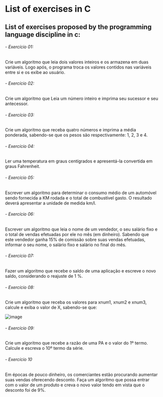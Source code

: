 # List of exercises in C

## List of exercises proposed by the programming language discipline in c:

###### - Exercício 01:

Crie um algoritmo que leia dois valores inteiros e os armazena em duas variáveis. Logo após, o programa troca os valores contidos nas variáveis entre si e os exibe ao usuário.

###### - Exercício 02:
Crie um algoritmo que Leia um número inteiro e imprima seu sucessor e seu antecessor.

###### - Exercício 03:
Crie um algoritmo que receba quatro números e imprima a média ponderada, sabendo-se que os pesos são respectivamente: 1, 2, 3 e 4.

###### - Exercício 04:
Ler uma temperatura em graus centígrados e apresentá-la convertida em graus Fahrenheit.

###### - Exercício 05:
Escrever um algoritmo para determinar o consumo médio de um automóvel sendo fornecida a KM rodada e o total de combustível gasto. O resultado deverá apresentar a unidade de medida km/l.

###### - Exercício 06:
Escrever um algoritmo que leia o nome de um vendedor, o seu salário fixo e o total de vendas efetuadas por ele no mês (em dinheiro). Sabendo que este vendedor ganha 15% de comissão sobre suas vendas efetuadas, informar o seu nome, o salário fixo e salário no final do mês.

###### - Exercício 07:
Fazer um algoritmo que recebe o saldo de uma aplicação e escreve o novo saldo, considerando o reajuste de 1 %.

###### - Exercício 08:
Crie um algoritmo que receba os valores para xnum1, xnum2 e xnum3, calcule e exiba o valor de X, sabendo-se que:

![image](https://github.com/jonathanspereira/list-of-exercises-in-c/assets/135556100/0c8da4ae-3a79-4fe2-ada9-6b05c15e6dc3)

###### - Exercício 09:
Crie um algoritmo que recebe a razão de uma PA e o valor do 1º termo. Calcule e escreva o 10º termo da série.

###### - Exercício 10
Em épocas de pouco dinheiro, os comerciantes estão procurando aumentar suas vendas oferecendo desconto. Faça um algoritmo que possa entrar com o valor de um produto e creva o novo valor tendo em vista que o desconto foi de 9%.
